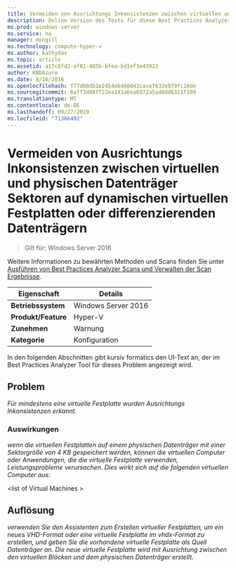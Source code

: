 ```yaml
---
title: Vermeiden von Ausrichtungs Inkonsistenzen zwischen virtuellen und physischen Datenträger Sektoren auf dynamischen virtuellen Festplatten oder differenzierenden Datenträgern
description: Online Version des Texts für diese Best Practices Analyzer Regel.
ms.prod: windows-server
ms.service: na
manager: dongill
ms.technology: compute-hyper-v
ms.author: kathydav
ms.topic: article
ms.assetid: a17c8fd2-af81-485b-bfea-bd1ef3e43923
author: KBDAzure
ms.date: 8/16/2016
ms.openlocfilehash: f77d80db1e2454eb460043cacef632e979fc16de
ms.sourcegitcommit: 6aff3d88ff22ea141a6ea6572a5ad8dd6321f199
ms.translationtype: MT
ms.contentlocale: de-DE
ms.lasthandoff: 09/27/2019
ms.locfileid: "71366492"
---
```

# <a name="avoid-alignment-inconsistencies-between-virtual-blocks-and-physical-disk-sectors-on-dynamic-virtual-hard-disks-or-differencing-disks"></a>Vermeiden von Ausrichtungs Inkonsistenzen zwischen virtuellen und physischen Datenträger Sektoren auf dynamischen virtuellen Festplatten oder differenzierenden Datenträgern

>Gilt für: Windows Server 2016

Weitere Informationen zu bewährten Methoden und Scans finden Sie unter [Ausführen von Best Practices Analyzer Scans und Verwalten der Scan Ergebnisse](https://go.microsoft.com/fwlink/p/?LinkID=223177).  
  
|Eigenschaft|Details|  
|-|-|  
|**Betriebssystem**|Windows Server 2016|  
|**Produkt/Feature**|Hyper-V|  
|**Zunehmen**|Warnung|  
|**Kategorie**|Konfiguration|  
  
In den folgenden Abschnitten gibt kursiv formatics den UI-Text an, der im Best Practices Analyzer Tool für dieses Problem angezeigt wird.  
  
## <a name="issue"></a>Problem  
*Für mindestens eine virtuelle Festplatte wurden Ausrichtungs Inkonsistenzen erkannt.*  
  
### <a name="impact"></a>Auswirkungen  
*wenn die virtuellen Festplatten auf einem physischen Datenträger mit einer Sektorgröße von 4 KB gespeichert werden, können die virtuellen Computer oder Anwendungen, die die virtuelle Festplatte verwenden, Leistungsprobleme verursachen. Dies wirkt sich auf die folgenden virtuellen Computer aus:*  
  
\<list of Virtual Machines >  
  
## <a name="resolution"></a>Auflösung  
*verwenden Sie den Assistenten zum Erstellen virtueller Festplatten, um ein neues VHD-Format oder eine virtuelle Festplatte im vhdx-Format zu erstellen, und geben Sie die vorhandene virtuelle Festplatte als Quell Datenträger an. Die neue virtuelle Festplatte wird mit Ausrichtung zwischen den virtuellen Blöcken und dem physischen Datenträger erstellt.*  
  


